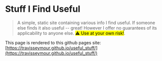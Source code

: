 # Stuff I Find Useful

> A simple, static site containing various info I find useful. If someone else finds it also useful -- great! However I offer no guarantees of its applicability to anyone else. <mark>⚠️ Use at your own risk!</mark>.

This page is rendered to this github pages site: [https://travisseymour.github.io/useful_stuff/](https://travisseymour.github.io/useful_stuff/)